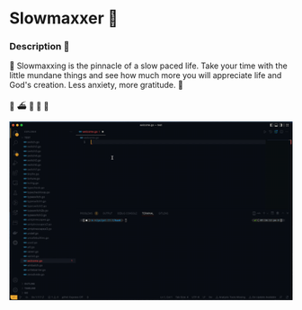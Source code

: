 # Slowmaxxer 👻

### Description 📜

🐢 Slowmaxxing is the pinnacle of a slow paced life.
Take your time with the little mundane things and see how much more you will appreciate life and God's creation. Less anxiety, more gratitude. 🌴

🐳 ⛴️ 🦊 🐍 🍃

![Welcome to my github repo](https://github.com/kislow/kislow/blob/main/codeHello.gif)

<!--
**kislow/kislow** is a ✨ _special_ ✨ repository because its `README.md` (this file) appears on your GitHub profile.

Here are some ideas to get you started:

- 🔭 I’m currently working on ...
- 🌱 I’m currently learning ...
- 👯 I’m looking to collaborate on ...
- 🤔 I’m looking for help with ...
- 💬 Ask me about ...
- 📫 How to reach me: ...
- 😄 Pronouns: ...
- ⚡ Fun fact: ...
-->
